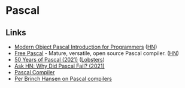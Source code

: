 # Pascal

## Links

- [Modern Object Pascal Introduction for Programmers](https://castle-engine.io/modern_pascal_introduction.html) ([HN](https://news.ycombinator.com/item?id=23742999))
- [Free Pascal](https://www.freepascal.org/) - Mature, versatile, open source Pascal compiler. ([HN](https://news.ycombinator.com/item?id=25406547))
- [50 Years of Pascal (2021)](https://cacm.acm.org/magazines/2021/3/250705-50-years-of-pascal/fulltext) ([Lobsters](https://lobste.rs/s/rm4shm/50_years_pascal))
- [Ask HN: Why Did Pascal Fail? (2021)](https://news.ycombinator.com/item?id=28490736)
- [Pascal Compiler](https://github.com/StanfordPascal/Pascal)
- [Per Brinch Hansen on Pascal compilers](http://pascal.hansotten.com/2020/10/23/per-brinch-hansen-on-pascal-compilers/)
